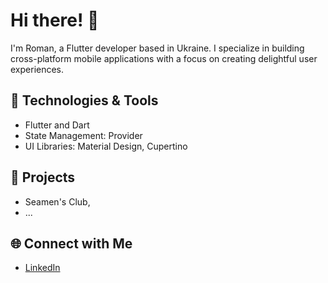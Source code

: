 # Hi there! 👋

I'm Roman, a Flutter developer based in Ukraine. I specialize in building cross-platform mobile applications with a focus on creating delightful user experiences.

## 🔧 Technologies & Tools

- Flutter and Dart
- State Management: Provider
- UI Libraries: Material Design, Cupertino

## 📱 Projects

- Seamen's Club,
- ...

## 🌐 Connect with Me

- [LinkedIn](https://www.linkedin.com/in/roman-kliakhin-298103227/)


